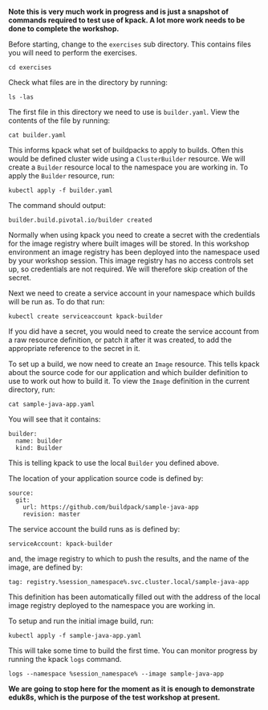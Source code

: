 **Note this is very much work in progress and is just a snapshot of commands required to test use of kpack. A lot more work needs to be done to complete the workshop.**

Before starting, change to the ``exercises`` sub directory. This contains files you will need to perform the exercises.

```execute-1
cd exercises
```

Check what files are in the directory by running:

```execute-1
ls -las
```

The first file in this directory we need to use is ``builder.yaml``. View the contents of the file by running:

```execute-1
cat builder.yaml
```

This informs kpack what set of buildpacks to apply to builds. Often this would be defined cluster wide using a ``ClusterBuilder`` resource. We will create a ``Builder`` resource local to the namespace you are working in. To apply the ``Builder`` resource, run:

```execute-1
kubectl apply -f builder.yaml
```

The command should output:

```
builder.build.pivotal.io/builder created
```

Normally when using kpack you need to create a secret with the credentials for the image registry where built images will be stored. In this workshop environment an image registry has been deployed into the namespace used by your workshop session. This image registry has no access controls set up, so credentials are not required. We will therefore skip creation of the secret.

Next we need to create a service account in your namespace which builds will be run as. To do that run:

```execute-1
kubectl create serviceaccount kpack-builder
```

If you did have a secret, you would need to create the service account from a raw resource definition, or patch it after it was created, to add the appropriate reference to the secret in it.

To set up a build, we now need to create an ``Image`` resource. This tells kpack about the source code for our application and which builder definition to use to work out how to build it. To view the ``Image`` definition in the current directory, run:

```execute-1
cat sample-java-app.yaml
```

You will see that it contains:

```
builder:
  name: builder
  kind: Builder
```

This is telling kpack to use the local ``Builder`` you defined above.

The location of your application source code is defined by:

```
source:
  git:
    url: https://github.com/buildpack/sample-java-app
    revision: master
```

The service account the build runs as is defined by:

```
serviceAccount: kpack-builder
```

and, the image registry to which to push the results, and the name of the image, are defined by:

```
tag: registry.%session_namespace%.svc.cluster.local/sample-java-app
```

This definition has been automatically filled out with the address of the local image registry deployed to the namespace you are working in.

To setup and run the initial image build, run:

```execute-1
kubectl apply -f sample-java-app.yaml
```

This will take some time to build the first time. You can monitor progress by running the kpack ``logs`` command.

```execute-1
logs --namespace %session_namespace% --image sample-java-app
```

**We are going to stop here for the moment as it is enough to demonstrate eduk8s, which is the purpose of the test workshop at present.**
